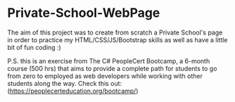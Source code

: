 # Private-School-WebPage
The aim of this project was to create from scratch a Private School's page in order to practice my HTML/CSS/JS/Bootstrap skills as well as have a little bit of fun coding :)

P.S. this is an exercise from The C# PeopleCert Bootcamp, a 6-month course (500 hrs) that aims to provide a complete path for students to go from zero to employed as web developers while working with other students along the way. Check this out: (https://peoplecerteducation.org/bootcamp/)
